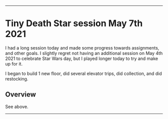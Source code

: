 
***

# Tiny Death Star session May 7th 2021

I had a long session today and made some progress towards assignments, and other goals. I slightly regret not having an additional session on May 4th 2021 to celebrate Star Wars day, but I played longer today to try and make up for it.

I began to build 1 new floor, did several elevator trips, did collection, and did restocking.

## Overview

See above.

***
